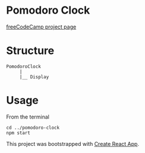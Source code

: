# Pomodoro Clock

[freeCodeCamp project page](https://learn.freecodecamp.org/front-end-libraries/front-end-libraries-projects/build-a-pomodoro-clock)

# Structure

```
PomodoroClock
     |
     |__ Display
```

# Usage

From the terminal

```
cd ../pomodoro-clock
npm start 
```

This project was bootstrapped with [Create React App](https://github.com/facebook/create-react-app).


